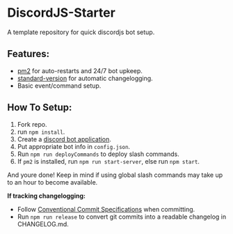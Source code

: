 # DiscordJS-Starter
A template repository for quick discordjs bot setup.

## Features:
- [pm2](https://pm2.keymetrics.io/) for auto-restarts and 24/7 bot upkeep.
- [standard-version](https://www.npmjs.com/package/standard-version) for automatic changelogging.
- Basic event/command setup.

## How To Setup:
1. Fork repo.
2. run `npm install`.
3. Create a [discord bot application](https://discord.com/developers/applications).
4. Put appropriate bot info in `config.json`.
5. Run `npm run deployCommands` to deploy slash commands.
6. If `pm2` is installed, run `npm run start-server`, else run `npm start`.

And youre done! Keep in mind if using global slash commands may take up to an hour to become available.

**If tracking changelogging:** 
- Follow [Conventional Commit Specifications](https://www.conventionalcommits.org/en/v1.0.0/) when committing. 
- Run `npm run release` to convert git commits into a readable changelog in CHANGELOG.md.
